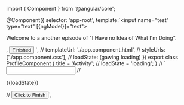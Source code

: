 import { Component } from '@angular/core';

@Component({
  selector: 'app-root',
  template:`<input name="test" type="text" [{ngModel}]="test">
  <p>Welcome to a another episode of "I Have no Idea of What I'm Doing".</p>,
  <button onclick={pwde pa magic, pa set ng loadstate to finish}>Finished</button>
  `,
  // templateUrl: './app.component.html',
  // styleUrls: ['./app.component.css'],
  // loadState: (gawing loading)
})
export class ProfileComponent {
  title = 'Activity';
  // loadState = 'loading';
}
// `<input name="test" type="text"`[{ngModel}]="loadState">
//   <p>{{loadState}}</p>
//   <button (click)="(loadState='Finished')">Click to Finish</button>`,

